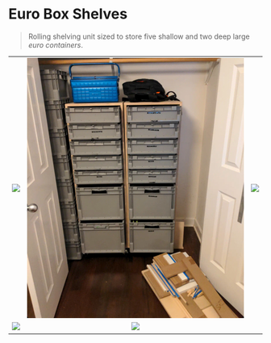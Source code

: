 # Euro Box Shelves

> Rolling shelving unit sized to store five shallow and two deep large _euro containers_.

| | | |
|:-------------------------:|:-------------------------:|:-------------------------:|
| <img width="1604" src="./images/shelves1.png"> | <img width="1604" src="./images/shelves2.png"> | <img width="1604" src="./images/shelves3.png"> |
| <img width="1604" src="./images/shelves4.png"> | <img width="1604" src="./images/shelves5.png"> | |
